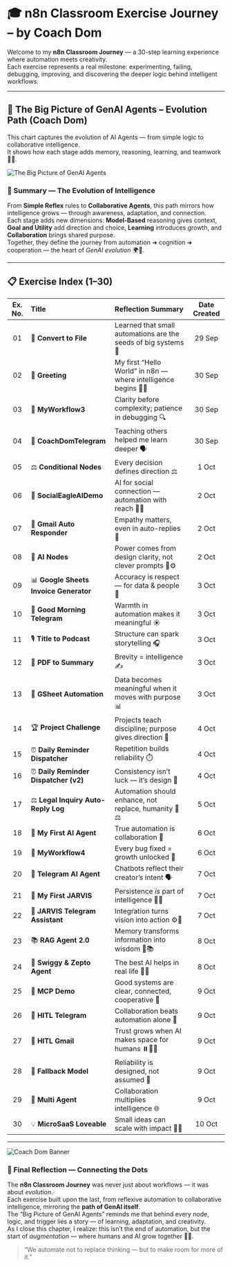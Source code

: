 # 🎓 n8n Classroom Exercise Journey – by Coach Dom

Welcome to my **n8n Classroom Journey** — a 30-step learning experience where automation meets creativity.  
Each exercise represents a real milestone: experimenting, failing, debugging, improving, and discovering the deeper logic behind intelligent workflows.  

---

## 🧠 The Big Picture of GenAI Agents – Evolution Path (Coach Dom)

This chart captures the evolution of AI Agents — from simple logic to collaborative intelligence.  
It shows how each stage adds memory, reasoning, learning, and teamwork 🧩💡.

![The Big Picture of GenAI Agents](./Big_Picture_GenAI_Agents.png)

### 🧭 Summary — The Evolution of Intelligence  
From **Simple Reflex** rules to **Collaborative Agents**, this path mirrors how intelligence grows — through awareness, adaptation, and connection.  
Each stage adds new dimensions: **Model-Based** reasoning gives context, **Goal and Utility** add direction and choice, **Learning** introduces growth, and **Collaboration** brings shared purpose.  
Together, they define the journey from automation ➜ cognition ➜ cooperation — the heart of *GenAI evolution* 🌍🤝.  

---

## 📋 Exercise Index (1–30)

| Ex. No. | Title | Reflection Summary | Date Created |
|:--:|:--|:--|:--:|
| 01 | 🔄 **Convert to File** | Learned that small automations are the seeds of big systems 🌱 | 29 Sep |
| 02 | 👋 **Greeting** | My first “Hello World” in n8n — where intelligence begins 🤖💬 | 30 Sep |
| 03 | 🧪 **MyWorkflow3** | Clarity before complexity; patience in debugging 🔍 | 30 Sep |
| 04 | 💬 **CoachDomTelegram** | Teaching others helped me learn deeper 🗣️ | 30 Sep |
| 05 | ⚖️ **Conditional Nodes** | Every decision defines direction ⚖️ | 1 Oct |
| 06 | 🦅 **SocialEagleAIDemo** | AI for social connection — automation with reach 🦅💬 | 2 Oct |
| 07 | 📧 **Gmail Auto Responder** | Empathy matters, even in auto-replies 💌 | 2 Oct |
| 08 | 🤖 **AI Nodes** | Power comes from design clarity, not clever prompts 🧠⚙️ | 2 Oct |
| 09 | 📊 **Google Sheets Invoice Generator** | Accuracy is respect — for data & people 🧾 | 3 Oct |
| 10 | 🌅 **Good Morning Telegram** | Warmth in automation makes it meaningful ☀️ | 3 Oct |
| 11 | 🎙️ **Title to Podcast** | Structure can spark storytelling 🎧 | 3 Oct |
| 12 | 📄 **PDF to Summary** | Brevity = intelligence ✍️ | 3 Oct |
| 13 | 📑 **GSheet Automation** | Data becomes meaningful when it moves with purpose 📊 | 3 Oct |
| 14 | 🏆 **Project Challenge** | Projects teach discipline; purpose gives direction 🎯 | 4 Oct |
| 15 | ⏰ **Daily Reminder Dispatcher** | Repetition builds reliability ⏱️ | 4 Oct |
| 16 | ⏰ **Daily Reminder Dispatcher (v2)** | Consistency isn’t luck — it’s design 🎵 | 4 Oct |
| 17 | ⚖️ **Legal Inquiry Auto-Reply Log** | Automation should enhance, not replace, humanity 💬⚖️ | 5 Oct |
| 18 | 🤖 **My First AI Agent** | True automation is collaboration 🤯 | 6 Oct |
| 19 | 🧪 **MyWorkflow4** | Every bug fixed = growth unlocked 🔧 | 6 Oct |
| 20 | 💬 **Telegram AI Agent** | Chatbots reflect their creator’s intent 🗣️ | 7 Oct |
| 21 | 🤖 **My First JARVIS** | Persistence *is* part of intelligence 🧠🔥 | 7 Oct |
| 22 | 🤖 **JARVIS Telegram Assistant** | Integration turns vision into action ⚙️💬 | 7 Oct |
| 23 | 📚 **RAG Agent 2.0** | Memory transforms information into wisdom 🧠📚 | 8 Oct |
| 24 | 🛒 **Swiggy & Zepto Agent** | The best AI helps in real life 🚀🍱 | 8 Oct |
| 25 | 🧩 **MCP Demo** | Good systems are clear, connected, cooperative 🧩 | 9 Oct |
| 26 | 💬 **HITL Telegram** | Collaboration beats automation alone 🤝 | 9 Oct |
| 27 | 📧 **HITL Gmail** | Trust grows when AI makes space for humans ⏸️👩‍💻 | 9 Oct |
| 28 | 🔄 **Fallback Model** | Reliability is designed, not assumed 🔁 | 9 Oct |
| 29 | 🤝 **Multi Agent** | Collaboration multiplies intelligence 🌐 | 9 Oct |
| 30 | 💡 **MicroSaaS Loveable** | Small ideas can scale with impact 💼🚀 | 10 Oct |

---

![Coach Dom Banner](./CoachDom_Banner.png)

### 🌟 Final Reflection — Connecting the Dots  
The **n8n Classroom Journey** was never just about workflows — it was about *evolution*.  
Each exercise built upon the last, from reflexive automation to collaborative intelligence, mirroring the **path of GenAI itself**.  
The “Big Picture of GenAI Agents” reminds me that behind every node, logic, and trigger lies a story — of learning, adaptation, and creativity.  
As I close this chapter, I realize: this isn’t the end of automation, but the start of *augmentation* — where humans and AI grow together 🤖💙.  

> “We automate not to replace thinking — but to make room for more of it.”  

